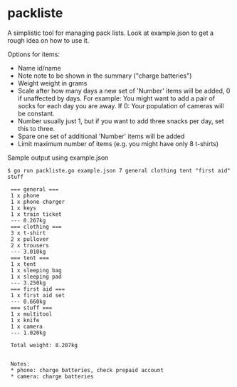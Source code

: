packliste
=========

A simplistic tool for managing pack lists. Look at example.json to get a rough
idea on how to use it.

Options for items:

* Name	id/name
* Note	note to be shown in the summary ("charge batteries")
* Weight	weight in grams
* Scale	after how many days a new set of 'Number' items will be added, 0 if unaffected by days. For example: You might want to add a pair of socks for each day you are away. If 0: Your population of cameras will be constant.
* Number	usually just 1, but if you want to add three snacks per day, set this to three. 
* Spare	one set of additional 'Number' items will be added
* Limit	maximum number of items (e.g. you might have only 8 t-shirts)


Sample output using example.json

    $ go run packliste.go example.json 7 general clothing tent "first aid" stuff
     
     === general ===
     1 x phone
     1 x phone charger
     1 x keys
     1 x train ticket
     --- 0.267kg
     === clothing ===
     3 x t-shirt
     2 x pullover
     2 x trousers
     --- 3.010kg
     === tent ===
     1 x tent
     1 x sleeping bag
     1 x sleeping pad
     --- 3.250kg
     === first aid ===
     1 x first aid set
     --- 0.660kg
     === stuff ===
     1 x multitool
     1 x knife
     1 x camera
     --- 1.020kg
     
     Total weight: 8.207kg
     
     
     Notes: 
     * phone: charge batteries, check prepaid account
     * camera: charge batteries
 

